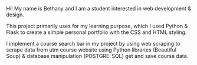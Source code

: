 Hi! My name is Bethany and I am a student interested in web development & design.

This project primarily uses for my learning purpose, which I used Python & Flask to create a simple personal portfolio with the CSS and HTML styling.

I implement a course search bar in my project by using web scraping to scrape data from utm course website using Python libraries (Beautiful Soup) & database manipulation (POSTGRE-SQL) 
get and save course data.




